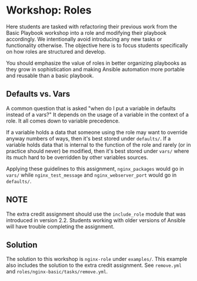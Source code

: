 # Workshop: Roles

Here students are tasked with refactoring their previous work from the Basic Playbook workshop into a role and modifying their playbook accordingly. We intentionally avoid introducing any new tasks or functionality otherwise. The objective here is to focus students specifically on how roles are structured and develop.

You should emphasize the value of roles in better organizing playbooks as they grow in sophistication and making Ansible automation more portable and reusable than a basic playbook.

## Defaults vs. Vars

A common question that is asked "when do I put a variable in defaults instead of a vars?" It depends on the usage of a variable in the context of a role. It all comes down to variable precedence.

If a variable holds a data that someone using the role may want to override anyway numbers of ways, then it's best stored under `defaults/`. If a variable holds data that is internal to the function of the role and rarely (or in practice should never) be modified, then it's best stored under `vars/` where its much hard to be overridden by other variables sources.

Applying these guidelines to this assignment, `nginx_packages` would go in `vars/` while `nginx_test_message` and `nginx_webserver_port` would go in `defaults/`.

## NOTE

The extra credit assignment should use the `include_role` module that was introduced in version 2.2. Students working with older versions of Ansible will have trouble completing the assignment.

## Solution

The solution to this workshop is `nginx-role` under `examples/`. This example also includes the solution to the extra credit assignment. See `remove.yml` and `roles/nginx-basic/tasks/remove.yml`.
